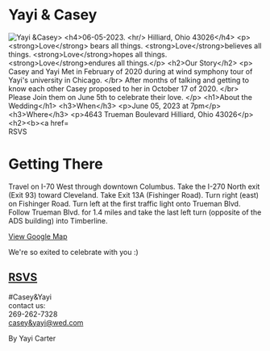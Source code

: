 <!DOCTYPE html>
<html>
  <head>
    <title>wedding</title>
  </head>
  <body>
    <h1>Yayi & Casey</h1>
      <img src="pic-1-logo.png" alt="Yayi &Casey>
      <h4>06-05-2023. <hr/> Hilliard, Ohio 43026</h4>
         <p><strong>Love</strong> bears all things. <strong>Love</strong>believes all things. <strong>Love</strong>hopes all things. <strong>Love</strong>endures all things.</p>
        <h2>Our Story</h2>
          <p> Casey and Yayi Met in February of 2020 during at wind symphony tour of Yayi's university in Chicago. </br> After months of talking and getting to know each other Casey proposed to her in October 17 of 2020. </br> Please Join them on June 5th to celebrate their love. </p>
    <h1>About the Wedding</h1>
            <h3>When</h3>
       <p>June 05, 2023 at 7pm</p>
            <h3>Where</h3>
       <p>4643 Trueman Boulevard Hilliard, Ohio 43026</p>
         <h2><b><a href="https://form.jotform.com/221945610108147">RSVS</a></b></h2>
     <h1>Getting There</h1>
       <p>Travel on I-70 West through downtown Columbus. Take the I-270 North exit (Exit 93) toward Cleveland. Take Exit 13A (Fishinger Road). Turn right (east) on Fishinger Road. Turn left at the first traffic light onto Trueman Blvd. Follow Trueman Blvd. for 1.4 miles and take the last left turn (opposite of the ADS building) into Timberline.</p>
       <p><a href="https://goo.gl/maps/5c7uNpSCjHycJfKE8" target="_blank">View Google Map</a></p>
       <P>We're so exited to celebrate with you :)</p>
       <p><h2><a href="https://form.jotform.com/221945610108147">RSVS</a></h2></p>
<footer>
       <p>#Casey&Yayi<br>
  contact us:<br> 269-262-7328<br><a href="mailto:casey&yayi@wed.com">casey&yayi@wed.com</a></p>
       <p> By Yayi Carter</p>
</footer>
  </body>
  
</html>

